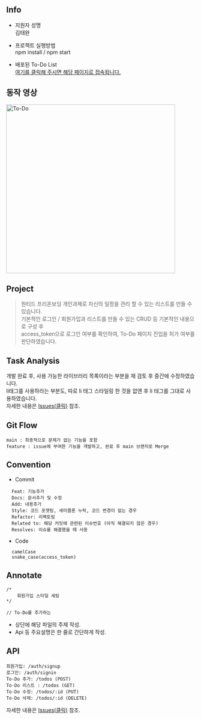## Info

- 지원자 성명<br/>
  김태완

- 프로젝트 실행방법<br/>
  npm install / npm start

- 배포된 To-Do List<br/>
  [여기를 클릭해 주시면 해당 페이지로 접속됩니다.](http://to-do-list.shop)

## 동작 영상
<img width='450px' src='https://github.com/preOnBorading-Idle/pre-onboarding-12th-1-18/assets/72495998/43499e3b-47e2-4cec-9478-222e6b07ada9' alt='To-Do' />

## Project

> 원티드 프리온보딩 개인과제로 자신의 일정을 관리 할 수 있는 리스트를 만들 수 있습니다.<br/>
> 기본적인 로그인 / 회원가입과 리스트를 만들 수 있는 CRUD 등 기본적인 내용으로 구성 후<br/>
> access_token으로 로그인 여부를 확인하여, To-Do 페이지 진입을 허가 여부를 판단하였습니다.

## Task Analysis

개발 완료 후, 사용 가능한 라이브러리 목록이라는 부분을 재 검토 후 중간에 수정하였습니다.<br/>
li태그를 사용하라는 부분도, 따로 li 태그 스타일링 한 것을 없앤 후 li 태그를 그대로 사용하였습니다.<br/>
자세한 내용은 [Issues(클릭)](https://github.com/richcollector/wanted-pre-onboarding-frontend/issues) 참조.

## Git Flow

```
main : 최종적으로 문제가 없는 기능을 포함
feature : issue에 부여한 기능을 개발하고, 완료 후 main 브랜치로 Merge
```

## Convention

- Commit

```
  Feat: 기능추가
  Docs: 문서추가 및 수정
  Add: 내용추가
  Style: 코드 포맷팅, 세미콜론 누락, 코드 변경이 없는 경우
  Refactor: 리팩토링
  Related to: 해당 커밋에 관련된 이슈번호 (아직 해결되지 않은 경우)
  Resolves: 이슈를 해결했을 때 사용
```

- Code

```
  camelCase
  snake_case(access_token)
```

## Annotate

```
/*
    회원가입 스타일 세팅
*/

// To-Do를 추가하는
```

- 상단에 해당 파일의 주제 작성.
- Api 등 주요설명은 한 줄로 간단하게 작성.

## API

```
회원가입: /auth/signup
로그인: /auth/signin
To-Do 추가: /todos (POST)
To-Do 리스트 : /todos (GET)
To-Do 수정: /todos/:id (PUT)
To-Do 삭제: /todos/:id (DELETE)
```

자세한 내용은 [Issues(클릭)](https://github.com/richcollector/wanted-pre-onboarding-frontend/issues) 참조.
